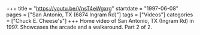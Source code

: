 +++
title = "https://youtu.be/VnsT4eWgxrg"
startdate = "1997-06-08"
pages = ["San Antonio, TX (6874 Ingram Rd)"]
tags = ["Videos"]
categories = ["Chuck E. Cheese's"]
+++
Home video of San Antonio, TX (Ingram Rd) in 1997. Showcases the arcade and a walkaround. Part 2 of 2.
